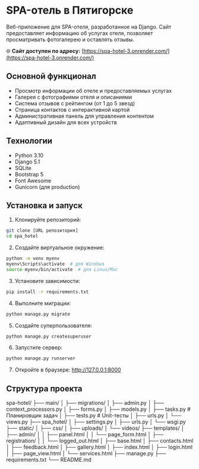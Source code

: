 # SPA-отель в Пятигорске

Веб-приложение для SPA-отеля, разработанное на Django. Сайт предоставляет информацию об услугах отеля, позволяет просматривать фотогалерею и оставлять отзывы.

🌐 **Сайт доступен по адресу:** [https://spa-hotel-3.onrender.com/](https://spa-hotel-3.onrender.com/)

## Основной функционал

- Просмотр информации об отеле и предоставляемых услугах
- Галерея с фотографиями отеля и описаниями
- Система отзывов с рейтингом (от 1 до 5 звезд)
- Страница контактов с интерактивной картой
- Административная панель для управления контентом
- Адаптивный дизайн для всех устройств

## Технологии

- Python 3.10
- Django 5.1
- SQLite
- Bootstrap 5
- Font Awesome
- Gunicorn (для production)

## Установка и запуск

1. Клонируйте репозиторий:
```bash
git clone [URL репозитория]
cd spa_hotel
```

2. Создайте виртуальное окружение:
```bash
python -m venv myenv
myenv\Scripts\activate  # для Windows
source myenv/bin/activate  # для Linux/Mac
```

3. Установите зависимости:
```bash
pip install -r requirements.txt
```

4. Выполните миграции:
```bash
python manage.py migrate
```

5. Создайте суперпользователя:
```bash
python manage.py createsuperuser
```

6. Запустите сервер:
```bash
python manage.py runserver
```

7. Откройте в браузере: http://127.0.0.1:8000

## Структура проекта

spa-hotel/
├── main/
│   ├── migrations/
│   ├── admin.py
│   ├── context_processors.py
│   ├── forms.py
│   ├── models.py
│   ├── tasks.py          # Планировщик задач
│   ├── tests.py          # Unit-тесты
│   ├── urls.py
│   └── views.py
├── spa_hotel/
│   ├── settings.py
│   ├── urls.py
│   └── wsgi.py
├── static/
│   ├── css/
│   ├── uploads/
│   └── videos/
├── templates/
│   ├── admin/
│   │   ├── panel.html
│   │   └── page_form.html
│   ├── registration/
│   │   └── logged_out.html
│   ├── base.html
│   ├── contacts.html
│   ├── feedback.html
│   ├── gallery.html
│   ├── index.html
│   ├── login.html
│   ├── page_view.html
│   └── services.html
├── manage.py
├── requirements.txt
└── README.md

